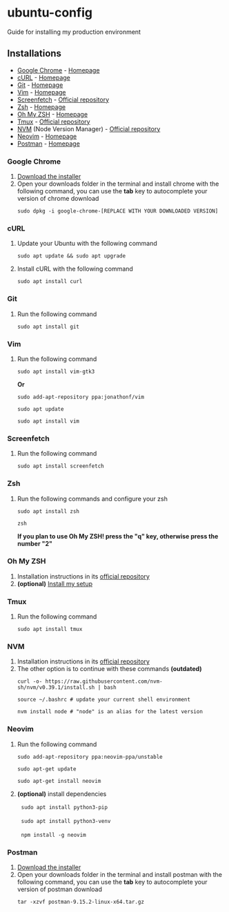 # ubuntu-config
Guide for installing my production environment

## Installations

- [Google Chrome](#google-chrome) - [Homepage](https://www.google.com/chrome/)
- [cURL](#curl) - [Homepage](https://curl.se/)
- [Git](#git) - [Homepage](https://git-scm.com/)
- [Vim](#vim) - [Homepage](https://www.vim.org/)
- [Screenfetch](#screenfetch) - [Official repository](https://github.com/KittyKatt/screenFetch)
- [Zsh](#zsh) - [Homepage](https://www.zsh.org/)
- [Oh My ZSH](#oh-my-zsh) - [Homepage](https://ohmyz.sh/)
- [Tmux](#tmux) - [Official repository](https://github.com/tmux/tmux)
- [NVM](#nvm) (Node Version Manager) - [Official repository](https://github.com/nvm-sh/nvm)
- [Neovim](#neovim) - [Homepage](https://neovim.io/)
- [Postman](#postman) - [Homepage](https://www.postman.com/)

### Google Chrome
1. [Download the installer](https://www.google.com/chrome/)
2. Open your downloads folder in the terminal and install chrome with the following command, you can use the <b>tab</b> key to autocomplete your version of chrome download
    <pre><code>sudo dpkg -i google-chrome-[REPLACE WITH YOUR DOWNLOADED VERSION]</code></pre>

### cURL
1. Update your Ubuntu with the following command
    <pre><code>sudo apt update && sudo apt upgrade</code></pre>
2. Install cURL with the following command
    <pre><code>sudo apt install curl</code></pre>

### Git
1. Run the following command
    <pre><code>sudo apt install git</code></pre>

### Vim
1. Run the following command
    <pre><code>sudo apt install vim-gtk3</code></pre>
    **Or**
    <pre><code>sudo add-apt-repository ppa:jonathonf/vim</code></pre>
    <pre><code>sudo apt update</code></pre>
    <pre><code>sudo apt install vim</code></pre>

### Screenfetch
1. Run the following command
    <pre><code>sudo apt install screenfetch</code></pre>

### Zsh
1. Run the following commands and configure your zsh
    <pre><code>sudo apt install zsh</code></pre>
    <pre><code>zsh</code></pre>
    <b>If you plan to use Oh My ZSH! press the "q" key, otherwise press the number "2"</b>

### Oh My ZSH
1. Installation instructions in its [official repository](https://github.com/ohmyzsh/ohmyzsh#basic-installation)
2. <b>(optional)</b> [Install my setup](https://github.com/enzoarguello512/oh-my-zsh-config)

### Tmux
1. Run the following command
    <pre><code>sudo apt install tmux</code></pre>
    
### NVM
1. Installation instructions in its [official repository](https://github.com/nvm-sh/nvm#installing-and-updating)
2. The other option is to continue with these commands <b>(outdated)</b>
    <pre><code>curl -o- https://raw.githubusercontent.com/nvm-sh/nvm/v0.39.1/install.sh | bash</code></pre>
    <pre><code>source ~/.bashrc # update your current shell environment</code></pre>
    <pre><code>nvm install node # "node" is an alias for the latest version</code></pre>

### Neovim
1. Run the following command
    <pre><code>sudo add-apt-repository ppa:neovim-ppa/unstable</code></pre>
    <pre><code>sudo apt-get update</code></pre>
    <pre><code>sudo apt-get install neovim</code></pre>
2. <b>(optional)</b> install dependencies
    <pre>
    <code>sudo apt install python3-pip</code>
    
    <code>sudo apt install python3-venv</code>
    
    <code>npm install -g neovim</code></pre>

### Postman
1. [Download the installer](https://www.postman.com/downloads/)
2. Open your downloads folder in the terminal and install postman with the following command, you can use the <b>tab</b> key to autocomplete your version of postman download
    <pre><code>tar -xzvf postman-9.15.2-linux-x64.tar.gz</code></pre>

